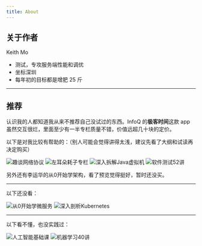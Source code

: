 ```yaml
---
title: About
---
```


## 关于作者

Keith Mo

- 测试，专攻服务端性能和调优
- 坐标深圳
- 每年初的目标都是增肥 25 斤

---

## 推荐

认识我的人都知道我从来不推荐自己没试过的东西。InfoQ 的**极客时间**这款 app 虽然交互很烂，里面至少有一半专栏质量不错，价值远超几十块的定价。

以下是对我比较有帮助的：（别人可能会觉得讲得太浅，建议先看了大纲和试读再决定购买）

![趣谈网络协议](http://keithmo.me/img/share/online-course/1535505763345.jpg)
![左耳朵耗子专栏](http://keithmo.me/img/share/online-course/1535505747044.jpg)
![深入拆解Java虚拟机](http://keithmo.me/img/share/online-course/1535505909003.jpg)
![软件测试52讲](http://keithmo.me/img/share/online-course/1535505891125.jpg)

另外还有李运华的从0开始学架构，看了预览觉得挺好，暂时还没买。

---

以下还没看：

![从0开始学微服务](http://keithmo.me/img/share/online-course/1535505925009.jpg)
![深入剖析Kubernetes](http://keithmo.me/img/share/online-course/1535505938518.jpg)

---

以下看不懂，也没实践过：

![人工智能基础课](http://keithmo.me/img/share/online-course/1535505871423.jpg)
![机器学习40讲](http://keithmo.me/img/share/online-course/1535505856462.jpg)
